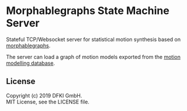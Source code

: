 # Morphablegraphs State Machine Server

Stateful TCP/Websocket server for statistical motion synthesis based on [morphablegraphs](https://github.com/eherr/morphablegraphs). 

The server can load a graph of motion models exported from the [motion modelling database](https://github.com/eherr/motion_database_server). 

## License
Copyright (c) 2019 DFKI GmbH.  
MIT License, see the LICENSE file.